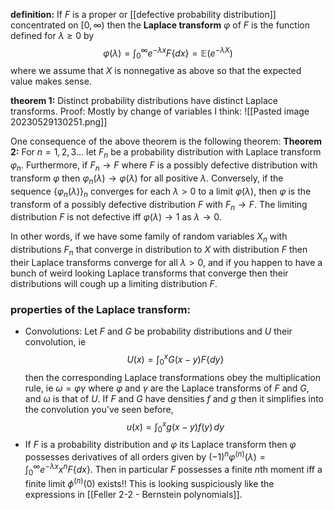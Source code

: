 **definition:** 
If $F$ is a proper or [[defective probability distribution]] concentrated on $[0, \infty)$ then the **Laplace transform** $\varphi$ of $F$ is the function defined for $\lambda \geq 0$ by $$\varphi(\lambda) = \int_0^\infty e^{-\lambda x} F\{dx\} = \mathbb{E}(e^{-\lambda X})$$
where we assume that $X$ is nonnegative as above so that the expected value makes sense. 

**theorem 1:** Distinct probability distributions have distinct Laplace transforms. 
Proof: Mostly by change of variables I think: ![[Pasted image 20230529130251.png]]

One consequence of the above theorem is the following theorem: 
**Theorem 2:** For $n = 1, 2, 3 \dots$ let $F_n$ be a probability distribution with Laplace transform $\varphi_n$. Furthermore, if $F_n \to F$ where $F$ is a possibly defective distribution with transform $\varphi$ then $\varphi_n(\lambda) \to \varphi(\lambda)$ for all positive $\lambda$. 
Conversely, if the sequence $\{\varphi_n(\lambda)\}_n$ converges for each $\lambda > 0$ to a limit $\varphi(\lambda)$, then $\varphi$ is the transform of a possibly defective distribution $F$ with $F_n \to F$. The limiting distribution $F$ is not defective iff $\varphi(\lambda) \to 1$ as $\lambda \to 0$. 

In other words, if we have some family of random variables $X_n$ with distributions $F_n$ that converge in distribution to $X$ with distribution $F$ then their Laplace transforms converge for all $\lambda > 0$, and if you happen to have a bunch of weird looking Laplace transforms that converge then their distributions will cough up a limiting distribution $F$. 


### properties of the Laplace transform: 
- Convolutions: Let $F$ and $G$ be probability distributions and $U$ their convolution, ie $$U(x) = \int_0^x G(x - y) F\{dy\}$$ then the corresponding Laplace transformations obey the multiplication rule, ie $\omega = \varphi \gamma$ where $\varphi$ and $\gamma$ are the Laplace transforms of $F$ and $G$, and $\omega$ is that of $U$. If $F$ and $G$ have densities $f$ and $g$ then it simplifies into the convolution you've seen before, $$u(x) = \int_0^x g(x - y) f(y) \, dy$$
- If $F$ is a probability distribution and $\varphi$ its Laplace transform then $\varphi$ possesses derivatives of all orders given by $(-1)^n \varphi^(n)(\lambda) = \int_0^\infty e^{-\lambda x} x^n F\{dx\}$. Then in particular $F$ possesses a finite $n$th moment iff a finite limit $\phi^{(n)}(0)$ exists!! This is looking suspiciously like the expressions in [[Feller 2-2 - Bernstein polynomials]]. 

